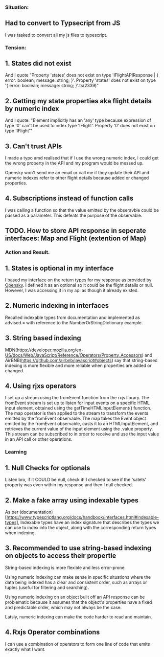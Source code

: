 ### Situation:

## Had to convert to Typsecript from JS

I was tasked to convert all my js files to typescript.

### Tension:

## 1. States did not exist

And I quote "Property 'states' does not exist on type 'IFlightAPIResponse | { error: boolean; message: string; }'.
Property 'states' does not exist on type '{ error: boolean; message: string; }'.ts(2339)"

## 2. Getting my state properties aka flight details by numeric index

And I quote: "Element implicitly has an 'any' type because expression of type '0' can't be used to index type 'IFlight'.
Property '0' does not exist on type 'IFlight'"

## 3. Can't trust APIs

I made a typo amd realised that if I use the wrong numeric index, I could get the wrong property in the API and my program would be messed up.

Opensky won't send me an email or call me if they update their API and numeric indexes refer to other flight details because added or changed properties.

## 4. Subscriptions instead of function calls

I was calling a function so that the value emitted by the obseravble could be passed as a parameter. This defeats the purpose of the observable.

## TODO. How to store API response in seperate interfaces: Map and Flight (extention of Map)

### Action and Result.

## 1. States is optional in my interface

I based my interface on the return types for my response as provided by [Opensky](https://openskynetwork.github.io/opensky-api/rest.html#all-state-vectors). I defined it as an optional so it could be the flight details or null. However, I was accessing it in my api as though it already existed.

## 2. Numeric indexing in interfaces

Recalled indexable types from documentation and implemented as advised.= with reference to the NumberOrStringDictionary example.

## 3. String based indexing

MDN(https://developer.mozilla.org/en-US/docs/Web/JavaScript/Reference/Operators/Property_Accessors) and AirBNB(https://github.com/airbnb/javascript#objects) say that string-based indexing is more flexible and more reliable when properties are added or changed.

## 4. Using rjxs operators

I set up a stream using the fromEvent function from the rxjs library.
The fromEvent stream is set up to listen for input events on a specific HTML input element, obtained using the getTimeHTMLInputElement() function.
The map operator is then applied to the stream to transform the events emitted by the fromEvent observable.
The map takes the Event object emitted by the fromEvent observable, casts it to an HTMLInputElement, and retrieves the current value of the input element using the .value property.
This stream can be subscribed to in order to receive and use the input value in an API call or other operations.

### Learning

## 1. Null Checks for optionals

Listen bro, if it COULD be null, check it! I checked to see if the 'satets' property was even within my response and then I null checked.

## 2. Make a fake array using indexable types

As per (documentation)[https://www.typescriptlang.org/docs/handbook/interfaces.html#indexable-types], Indexable types have an index signature that describes the types we can use to index into the object, along with the corresponding return types when indexing.

## 3. Recommended to use string-based indexing on objects to access their propertie

String-based indexing is more flexible and less error-prone.

Using numeric indexing can make sense in specific situations where the data being indexed has a clear and consistent order, such as arrays or tuples (useful for filtering and searching).

Using numeric indexing on an object built off an API response can be problematic because it assumes that the object's properties have a fixed and predictable order, which may not always be the case.

Latsly, numeric indexing can make the code harder to read and maintain.

## 4. Rxjs Operator combinations

I can use a combination of operators to form one line of code that emits exactly what I want.

